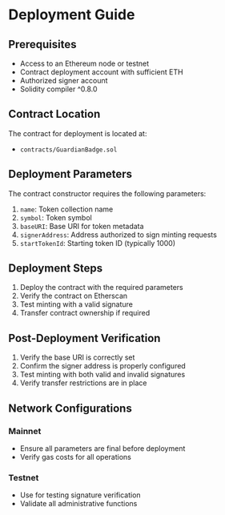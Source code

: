 # Deployment Guide

## Prerequisites

- Access to an Ethereum node or testnet
- Contract deployment account with sufficient ETH
- Authorized signer account
- Solidity compiler ^0.8.0

## Contract Location

The contract for deployment is located at:
- `contracts/GuardianBadge.sol`

## Deployment Parameters

The contract constructor requires the following parameters:
1. `name`: Token collection name
2. `symbol`: Token symbol
3. `baseURI`: Base URI for token metadata
4. `signerAddress`: Address authorized to sign minting requests
5. `startTokenId`: Starting token ID (typically 1000)

## Deployment Steps

1. Deploy the contract with the required parameters
2. Verify the contract on Etherscan
3. Test minting with a valid signature
4. Transfer contract ownership if required

## Post-Deployment Verification

1. Verify the base URI is correctly set
2. Confirm the signer address is properly configured
3. Test minting with both valid and invalid signatures
4. Verify transfer restrictions are in place

## Network Configurations

### Mainnet
- Ensure all parameters are final before deployment
- Verify gas costs for all operations

### Testnet
- Use for testing signature verification
- Validate all administrative functions 